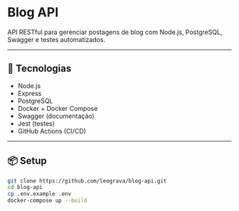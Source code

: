 # Blog API

API RESTful para gerenciar postagens de blog com Node.js, PostgreSQL, Swagger e testes automatizados.

---

## 🚀 Tecnologias

- Node.js
- Express
- PostgreSQL
- Docker + Docker Compose
- Swagger (documentação)
- Jest (testes)
- GitHub Actions (CI/CD)

----

## 📦 Setup

```bash
git clone https://github.com/leograva/blog-api.git
cd blog-api
cp .env.example .env
docker-compose up --build